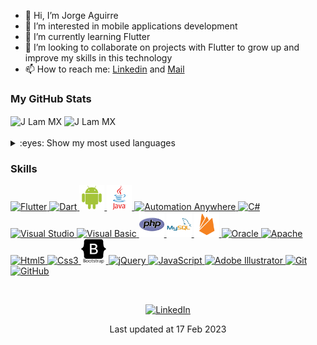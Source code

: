 - 👋 Hi, I’m Jorge Aguirre
- 👀 I’m interested in mobile applications development
- 🌱 I’m currently learning Flutter
- 💞️ I’m looking to collaborate on projects with Flutter to grow up and improve my skills in this technology
- 📫 How to reach me: [Linkedin](https://www.linkedin.com/in/jlammx) and [Mail](mailto:jorge-l-am@hotmail.com?subject=Contact_from_GitHub)


### My GitHub Stats

<div>
  <img align="center" width="49%" src="https://github-readme-streak-stats.herokuapp.com/?user=jlammx&locale=en" alt="J Lam MX" />
  <img align="center" width="47%" src="https://github-readme-stats.vercel.app/api?username=jlammx&locale=en&show_icons=true" alt="J Lam MX" />
</div>

<br/>

<details>
<summary>:eyes: Show my most used languages</summary>
  <div>
    <img src="https://github-readme-stats.vercel.app/api/top-langs/?username=jlammx&locale=en&layout=compact&langs_count=10&hide_border=false&custom_title=Top%20%Languages" alt="Top Languages" />
  </div>
</details>


### Skills

<p align="left">
  <a href="https://flutter.dev" target="_blank">
    <img src="https://www.vectorlogo.zone/logos/flutterio/flutterio-icon.svg" alt="Flutter" width="40" height="40"/>
  </a>
  <a href="https://dart.dev" target="_blank">
    <img src="https://www.vectorlogo.zone/logos/dartlang/dartlang-icon.svg" alt="Dart" width="40" height="40"/>
  </a>
  <a href="https://www.android.com" target="_blank">
    <img src="https://github.com/devicons/devicon/blob/master/icons/android/android-original.svg" alt="Android" width="40" height="40"/>
  </a>
  <a href="https://www.java.com" target="_blank">
    <img src="https://github.com/devicons/devicon/blob/master/icons/java/java-original-wordmark.svg" alt="Java" width="40" height="40"/>
  </a>
	
  <a href="https://www.automationanywhere.com/" target="_blank">
    <img src="https://www.automationanywhere.com/sites/default/files/images/AAI/automation-anywhere-logo-a-only.png" alt="Automation Anywhere" width="40" height="40"/>
  </a>
	
  <a href="https://learn.microsoft.com/es-es/dotnet/csharp" target="_blank">
    <img src="https://cdn.jsdelivr.net/gh/devicons/devicon/icons/csharp/csharp-original.svg" alt="C#" width="40" height="40"/>
  </a>
  <a href="https://visualstudio.microsoft.com" target="_blank">
    <img src="https://cdn.jsdelivr.net/gh/devicons/devicon/icons/visualstudio/visualstudio-plain.svg" alt="Visual Studio" width="40" height="40"/>
  </a>
  <a href="https://learn.microsoft.com/es-es/dotnet/visual-basic" target="_blank">
    <img src="https://www.vectorlogo.zone/logos/microsoft_vb/microsoft_vb-icon.svg" alt="Visual Basic" width="40" height="40"/>
  </a>
  <a href="https://www.php.net" target="_blank">
    <img src="https://raw.githubusercontent.com/devicons/devicon/master/icons/php/php-original.svg" alt="PHP" width="40" height="40"/>
  </a>
  
  <a href="https://www.mysql.com" target="_blank">
    <img src="https://raw.githubusercontent.com/devicons/devicon/master/icons/mysql/mysql-original-wordmark.svg" alt="MySQL" width="40" height="40"/>
  </a>
  <a href="https://www.firebase.com" target="_blank">
    <img src="https://github.com/devicons/devicon/blob/master/icons/firebase/firebase-plain.svg" alt="Firebase" width="40" height="40"/>
  </a>
  <a href="https://www.oracle.com" target="_blank">
    <img src="https://cdn.jsdelivr.net/gh/devicons/devicon/icons/oracle/oracle-original.svg" alt="Oracle" width="40" height="40"/>
  </a>

  <a href="https://httpd.apache.org" target="_blank">
    <img src="https://cdn.jsdelivr.net/gh/devicons/devicon/icons/apache/apache-original-wordmark.svg" alt="Apache" width="40" height="40"/>
  </a>
  
  <a href="https://www.w3.org/html" target="_blank">
    <img src="https://cdn.jsdelivr.net/gh/devicons/devicon/icons/html5/html5-original.svg" alt="Html5" width="40" height="40"/>
  </a>
  <a href="https://www.w3.org/css3" target="_blank">
    <img src="https://cdn.jsdelivr.net/gh/devicons/devicon/icons/css3/css3-original.svg" alt="Css3" width="40" height="40"/>
  </a>
  <a href="https://getbootstrap.com" target="_blank">
    <img src="https://raw.githubusercontent.com/devicons/devicon/master/icons/bootstrap/bootstrap-plain-wordmark.svg" alt="Bootstrap" width="40" height="40"/>
  </a>
  <a href="hhttps://jquery.com" target="_blank">
    <img src="https://cdn.jsdelivr.net/gh/devicons/devicon/icons/jquery/jquery-original.svg" alt="jQuery" width="40" height="40"/>
  </a>
  <a href="https://developer.mozilla.org/en-US/docs/Web/JavaScript" target="_blank">
    <img src="https://cdn.jsdelivr.net/gh/devicons/devicon/icons/javascript/javascript-original.svg" alt="JavaScript" width="40" height="40"/>
  </a>

  <a href="https://www.adobe.com/mx/products/illustrator.html" target="_blank">
    <img src="https://www.vectorlogo.zone/logos/adobe_illustrator/adobe_illustrator-icon.svg" alt="Adobe Illustrator" width="40" height="40"/>
  </a>
  
  <a href="https://git-scm.com" target="_blank">
    <img src="https://cdn.jsdelivr.net/gh/devicons/devicon/icons/git/git-original.svg" alt="Git" width="40" height="40"/>
  </a>
  <a href="https://github.com/" target="_blank">
    <img src="https://cdn.jsdelivr.net/gh/devicons/devicon/icons/github/github-original.svg" alt="GitHub" width="40" height="40"/>
  </a>         
</p>

<br/>

<p align="center">
	<div align="center" inline>
		<span> <a href="https://www.linkedin.com/in/jlammx" target="_blank">
		  <img src="https://content.linkedin.com/content/dam/me/business/en-us/amp/brand-site/v2/bg/LI-Logo.svg.original.svg" alt="LinkedIn" height="25"/></a>
		</span>
	</div>
</p>

<p align="center"> Last updated at 17 Feb 2023</p>

<!---
JLamMX/JLamMX is a ✨ special ✨ repository because its `README.md` (this file) appears on your GitHub profile.
You can click the Preview link to take a look at your changes. 		
Espacios en blanco  -> &nbsp;&nbsp;&nbsp;&nbsp;
Salto de línea      -> <br/>
--->

